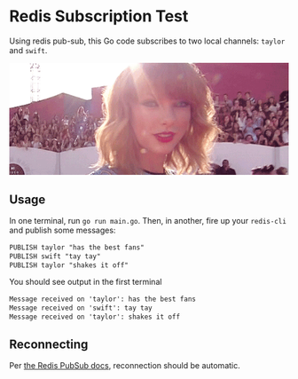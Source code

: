 # Redis Subscription Test

Using redis pub-sub, this Go code subscribes to two local channels: `taylor` and `swift`.

![taylor swift](assets/taylor-swift.gif)


## Usage

In one terminal, run `go run main.go`. Then, in another, fire up your `redis-cli` and publish some
messages:

```
PUBLISH taylor "has the best fans"
PUBLISH swift "tay tay"
PUBLISH taylor "shakes it off"
```

You should see output in the first terminal

```
Message received on 'taylor': has the best fans
Message received on 'swift': tay tay
Message received on 'taylor': shakes it off
```

## Reconnecting

Per [the Redis PubSub docs](https://godoc.org/github.com/go-redis/redis#PubSub), reconnection should be automatic.
